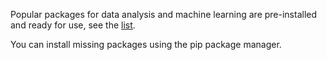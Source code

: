 Popular packages for data analysis and machine learning are pre-installed and ready for use, see the [list](../../datasphere/concepts/preinstalled-packages.md).

You can install missing packages using the pip package manager.

